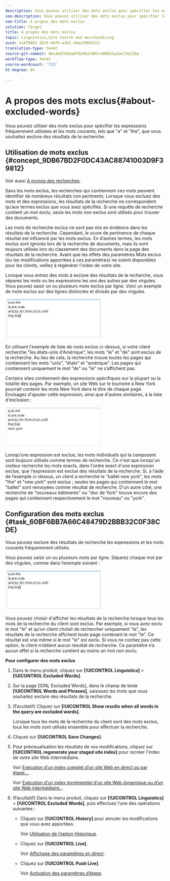 ```yaml
---
description: Vous pouvez utiliser des mots exclus pour spécifier les expressions fréquemment utilisées et les mots courants, tels que "a" et "the", que vous souhaitez exclure des résultats de la recherche.
seo-description: Vous pouvez utiliser des mots exclus pour spécifier les expressions fréquemment utilisées et les mots courants, tels que "a" et "the", que vous souhaitez exclure des résultats de la recherche.
seo-title: A propos des mots exclus
solution: Target
title: A propos des mots exclus
topic: Linguistics,Site search and merchandising
uuid: 1c879462-1b19-44f6-a3b2-20aa786b3221
translation-type: tm+mt
source-git-commit: 46cdbdf94ba8f92dba7d03ce80b25a2ae73b228a
workflow-type: tm+mt
source-wordcount: '713'
ht-degree: 0%

---
```



# A propos des mots exclus{#about-excluded-words}

Vous pouvez utiliser des mots exclus pour spécifier les expressions fréquemment utilisées et les mots courants, tels que &quot;a&quot; et &quot;the&quot;, que vous souhaitez exclure des résultats de la recherche.

## Utilisation de mots exclus {#concept_9DB67BD2F0DC43AC88741003D9F39812}

Voir aussi [A propos des recherches](../c-about-settings-menu/c-about-searching-menu.md#concept_207105CF26B1448F8A3D223787C56AB8).

Sans les mots exclus, les recherches qui contiennent ces mots peuvent identifier de nombreux résultats non pertinents. Lorsque vous excluez des mots et des expressions, les résultats de la recherche ne correspondent qu’aux termes exclus que vous avez spécifiés. Si une requête de recherche contient un mot exclu, seuls les mots non exclus sont utilisés pour trouver des documents.

Les mots de recherche exclus ne sont pas mis en évidence dans les résultats de la recherche. Cependant, le score de pertinence de chaque résultat est influencé par les mots exclus. En d’autres termes, les mots exclus sont ignorés lors de la recherche de documents, mais ils sont toujours utilisés lors du classement des documents dans la page des résultats de la recherche. Avant que les effets des paramètres Mots exclus (ou les modifications apportées à ces paramètres) ne soient disponibles pour les clients, veillez à régénérer l&#39;index de votre site.

Lorsque vous entrez des mots à exclure des résultats de la recherche, vous séparez les mots ou les expressions les uns des autres par des virgules. Vous pouvez saisir un ou plusieurs mots exclus par ligne. Voici un exemple de mots exclus sur des lignes distinctes et divisés par des virgules.

![](assets/excluded_words_1.jpg)

En utilisant l&#39;exemple de liste de mots exclus ci-dessus, si votre client recherche &quot;les états-unis d&#39;Amérique&quot;, les mots &quot;le&quot; et &quot;de&quot; sont exclus de la recherche. Au lieu de cela, la recherche trouve toutes les pages qui contiennent les mots &quot;unis&quot;, &quot;états&quot; et &quot;amérique&quot;. Les pages qui contiennent uniquement le mot &quot;de&quot; ou &quot;le&quot; ne s’affichent pas.

Certains sites contiennent des expressions spécifiques sur la plupart ou la totalité des pages. Par exemple, un site Web sur le tourisme à New York pourrait contenir les mots New York dans le titre de chaque page. Envisagez d&#39;ajouter cette expression, ainsi que d&#39;autres similaires, à la liste d&#39;exclusion :

![](assets/excluded_words_2.jpg)

Lorsqu’une expression est exclue, les mots individuels qui la composent sont toujours utilisés comme termes de recherche. Ce n&#39;est que lorsqu&#39;un visiteur recherche les mots exacts, dans l&#39;ordre exact d&#39;une expression exclue, que l&#39;expression est exclue des résultats de la recherche. Si, à l’aide de l’exemple ci-dessus, un client a recherché le &quot;ballet new york&quot;, les mots &quot;the&quot; et &quot;new york&quot; sont exclus ; seules les pages qui contiennent le mot &quot;ballet&quot; sont renvoyées comme résultat de recherche. D&#39;un autre côté, une recherche de &quot;nouveaux bâtiments&quot; ou &quot;duc de York&quot; trouve encore des pages qui contiennent respectivement le mot &quot;nouveau&quot; ou &quot;york&quot;.

## Configuration des mots exclus {#task_60BF6BB7A66C48479D2BBB32C0F38CDE}

Vous pouvez exclure des résultats de recherche les expressions et les mots courants fréquemment utilisés.

Vous pouvez saisir un ou plusieurs mots par ligne. Séparez chaque mot par des virgules, comme dans l’exemple suivant :

![](assets/excluded_words_1.jpg)

Vous pouvez choisir d&#39;afficher les résultats de la recherche lorsque tous les mots de la recherche du client sont exclus. Par exemple, si vous avez exclu le mot &quot;le&quot; et qu’un client choisit de rechercher uniquement &quot;le&quot;, les résultats de la recherche affichent toute page contenant le mot &quot;le&quot;. Ce résultat est vrai même si le mot &quot;le&quot; est exclu. Si vous ne cochez pas cette option, le client n’obtient aucun résultat de recherche. Ce paramètre n’a aucun effet si la recherche contient au moins un mot non exclu.

**Pour configurer des mots exclus**

1. Dans le menu produit, cliquez sur **[!UICONTROL Linguistics]** > **[!UICONTROL Excluded Words]**.
1. Sur la page [!DNL Excluded Words], dans le champ de texte **[!UICONTROL Words and Phrases]**, saisissez les mots que vous souhaitez exclure des résultats de la recherche.
1. (Facultatif) Cliquez sur **[!UICONTROL Show results when all words in the query are excluded words]**.

   Lorsque tous les mots de la recherche du client sont des mots exclus, tous les mots sont utilisés ensemble pour effectuer la recherche.
1. Cliquez sur **[!UICONTROL Save Changes]**.
1. Pour prévisualisation les résultats de vos modifications, cliquez sur **[!UICONTROL regenerate your staged site index]** pour recréer l&#39;index de votre site Web intermédiaire.

   Voir [Exécution d’un index complet d’un site Web en direct ou par étape...](../c-about-index-menu/c-about-full-index.md#task_F7FE04D8A1654A7787FCCA31B45EB42D).

   Voir [Exécution d’un index incrémentiel d’un site Web dynamique ou d’un site Web intermédiaire..](../c-about-index-menu/c-about-incremental-index.md#task_9BFB6157F3884B2FAECB7E0E9CA318CB).
1. (Facultatif) Dans le menu produit, cliquez sur **[!UICONTROL Linguistics]** > **[!UICONTROL Excluded Words]**, puis effectuez l’une des opérations suivantes :

   * Cliquez sur **[!UICONTROL History]** pour annuler les modifications que vous avez apportées.

      Voir [Utilisation de l’option Historique](../t-using-the-history-option.md#task_70DD3F87A67242BBBD2CB27156F43002).

   * Cliquez sur **[!UICONTROL Live]**.

      Voir [Affichage des paramètres en direct](../c-about-staging.md#task_401A0EBDB5DB4D4CA933CBA7BECDC10F).

   * Cliquez sur **[!UICONTROL Push Live]**.

      Voir [Activation des paramètres d’étape](../c-about-staging.md#task_44306783B4C0408AAA58B471DAF2D9A4).

